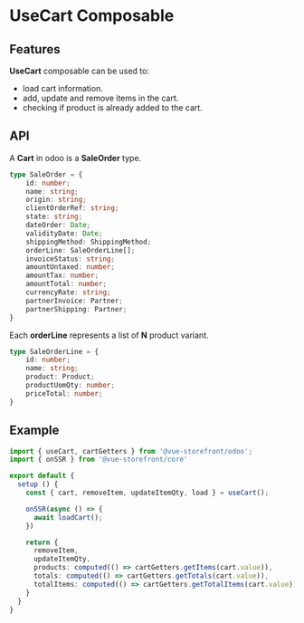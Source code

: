 # UseCart Composable

## Features
**UseCart** composable can be used to:

* load cart information.
* add, update and remove items in the cart.
* checking if product is already added to the cart.

## API
A **Cart** in odoo is a **SaleOrder** type.

```ts
type SaleOrder = {
    id: number;
    name: string;
    origin: string;
    clientOrderRef: string;
    state: string;
    dateOrder: Date;
    validityDate: Date;
    shippingMethod: ShippingMethod;
    orderLine: SaleOrderLine[];
    invoiceStatus: string;
    amountUntaxed: number;
    amountTax: number;
    amountTotal: number;
    currencyRate: string;
    partnerInvoice: Partner;
    partnerShipping: Partner;
}
```

Each **orderLine** represents a list of **N** product variant.

```ts
type SaleOrderLine = {
    id: number;
    name: string;
    product: Product;
    productUomQty: number;
    priceTotal: number;
}
```

## Example

```ts
import { useCart, cartGetters } from '@vue-storefront/odoo';
import { onSSR } from '@vue-storefront/core'

export default {
  setup () {
    const { cart, removeItem, updateItemQty, load } = useCart();

    onSSR(async () => {
      await loadCart();
    })

    return {
      removeItem,
      updateItemQty,
      products: computed(() => cartGetters.getItems(cart.value)),
      totals: computed(() => cartGetters.getTotals(cart.value)),
      totalItems: computed(() => cartGetters.getTotalItems(cart.value))
    }
  }
}
```